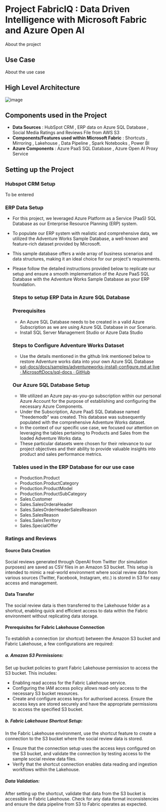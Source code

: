 
# Project FabricIQ : Data Driven Intelligence with Microsoft Fabric and Azure Open AI

About the project 


## Use Case

About the use case

## High Level Architecture

![image](https://github.com/user-attachments/assets/cbd8106f-1ae6-4570-b9f7-fa9fd6ed0659)

## Components used in the Project

* **Data Sources** : HubSpot CRM , ERP data on Azure SQL Database , Social Media Ratings and Reviews File from AWS S3
* **Components/Features used within Microsoft Fabric** : Shortcuts , Mirroring , Lakehouse , Data Pipeline , Spark Notebooks , Power BI
* **Azure Components** : Azure PaaS SQL Database , Azure Open AI Proxy Service


## Setting up the Project

### Hubspot CRM Setup

To be entered

### ERP Data Setup

- For this project, we leveraged Azure Platform as a Service (PaaS) SQL Database as our Enterprise Resource Planning (ERP) system.
- To populate our ERP system with realistic and comprehensive data, we utilized the Adventure Works Sample Database, a well-known and feature-rich dataset provided by Microsoft.
- This sample database offers a wide array of business scenarios and data structures, making it an ideal choice for our project's requirements.
- Please follow the detailed instructions provided below to replicate our setup and ensure a smooth implementation of the Azure PaaS SQL Database with the Adventure Works Sample Database as your ERP foundation.

    ### **Steps to setup ERP Data in Azure SQL Database**

    ### **Prerequisites**
    - An Azure SQL Database needs to be created in a valid Azure Subscription as we are using Azure SQL Database in our Scenario. 
    - Install SQL Server Management Studio or Azure Data Studio

    ### **Steps to Configure Adventure Works Dataset**
    - Use the details mentioned in the github link mentioned below to restore Adventure works data into your own Azure SQL Database
    - [sql-docs/docs/samples/adventureworks-install-configure.md at live · MicrosoftDocs/sql-docs · GitHub](https://github.com/MicrosoftDocs/sql-docs/blob/live/docs/samples/adventureworks-install-configure.md)

    ### **Our Azure SQL Database Setup**
    - We utilized an Azure pay-as-you-go subscription within our personal Azure Account for the purpose of establishing and configuring the necessary Azure Components.
    - Under the Subscription, Azure PaaS SQL Database named "freedemodb" was created. This database was subsequently populated with the comprehensive Adventure Works dataset.
    - In the context of our specific use case, we focused our attention on leveraging the tables pertaining to Products and Sales from the loaded Adventure Works data. 
    - These particular datasets were chosen for their relevance to our project objectives and their ability to provide valuable insights into product and sales performance metrics.

    ### **Tables used in the ERP Database for our use case**
    - Production.Product
    - Production.ProductCategory
    - Production.ProductModel
    - Production.ProductSubCategory
    - Sales.Customer
    - Sales.SalesOrderaHeader
    - Sales.SalesOrderHeaderSalesReason
    - Sales.SalesReason
    - Sales.SalesTerritory
    - Sales.SpecialOffer

### Ratings and Reviews

#### **Source Data Creation**

Social reviews generated through OpenAI from Twitter (for simulation purposes) are saved as CSV files in an Amazon S3 bucket.
This setup is intended to mimic a real-world environment where social review data from various sources (Twitter, Facebook, Instagram, etc.) is stored in S3 for easy access and management.

#### **Data Transfer**

The social review data is then transferred to the Lakehouse folder as a shortcut, enabling quick and efficient access to data within the Fabric environment without replicating data storage.

#### **Prerequisites for Fabric Lakehouse Connection**

To establish a connection (or shortcut) between the Amazon S3 bucket and Fabric Lakehouse, a few configurations are required:

##### a. Amazon S3 Permissions:

Set up bucket policies to grant Fabric Lakehouse permission to access the S3 bucket. This includes:
- Enabling read access for the Fabric Lakehouse service.
- Configuring the IAM access policy allows read-only access to the necessary S3 bucket resources.
- Create and configure access keys for authorised access. Ensure the access keys are stored securely and have the appropriate permissions to access the specified S3 bucket.

##### b. Fabric Lakehouse Shortcut Setup:

In the Fabric Lakehouse environment, use the shortcut feature to create a connection to the S3 bucket where the social review data is stored.
- Ensure that the connection setup uses the access keys configured on the S3 bucket, and validate the connection by testing access to the sample social review data files.
- Verify that the shortcut connection enables data reading and ingestion workflows within the Lakehouse.

##### Data Validation:

After setting up the shortcut, validate that data from the S3 bucket is accessible in Fabric Lakehouse. Check for any data format inconsistencies and ensure the data pipeline from S3 to Fabric operates as expected.









